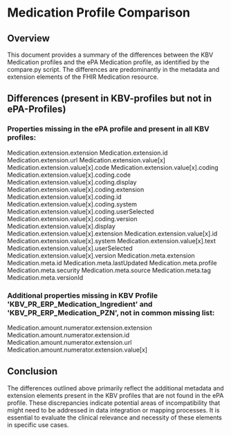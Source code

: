 # Medication Profile Comparison
## Overview
This document provides a summary of the differences between the KBV Medication profiles and the ePA Medication profile, as identified by the compare.py script. The differences are predominantly in the metadata and extension elements of the FHIR Medication resource.

## Differences (present in KBV-profiles but not in ePA-Profiles)
### Properties missing in the ePA profile and present in all KBV profiles:
Medication.extension.extension
Medication.extension.id
Medication.extension.url
Medication.extension.value[x]
Medication.extension.value[x].code
Medication.extension.value[x].coding
Medication.extension.value[x].coding.code
Medication.extension.value[x].coding.display
Medication.extension.value[x].coding.extension
Medication.extension.value[x].coding.id
Medication.extension.value[x].coding.system
Medication.extension.value[x].coding.userSelected
Medication.extension.value[x].coding.version
Medication.extension.value[x].display
Medication.extension.value[x].extension
Medication.extension.value[x].id
Medication.extension.value[x].system
Medication.extension.value[x].text
Medication.extension.value[x].userSelected
Medication.extension.value[x].version
Medication.meta.extension
Medication.meta.id
Medication.meta.lastUpdated
Medication.meta.profile
Medication.meta.security
Medication.meta.source
Medication.meta.tag
Medication.meta.versionId

### Additional properties missing in KBV Profile 'KBV_PR_ERP_Medication_Ingredient' and 'KBV_PR_ERP_Medication_PZN', not in common missing list:
Medication.amount.numerator.extension.extension
Medication.amount.numerator.extension.id
Medication.amount.numerator.extension.url
Medication.amount.numerator.extension.value[x]


## Conclusion
The differences outlined above primarily reflect the additional metadata and extension elements present in the KBV profiles that are not found in the ePA profile. These discrepancies indicate potential areas of incompatibility that might need to be addressed in data integration or mapping processes. It is essential to evaluate the clinical relevance and necessity of these elements in specific use cases.

